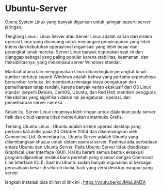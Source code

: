 # Ubuntu-Server
Opera System Linux yang banyak digunkan untuk jaringan seperti server jaringan.

Tengtang Linux :
Linux Server atau Server Linux adalah varian dari sistem operasi Linux yang dirancang untuk menangani penyimpanan yang lebih intens
dan kebutuhan operasional organisasi yang lebih besar dan perangkat lunak mereka. Server Linux banyak digunakan saat ini dan
dianggap sebagai yang paling populer karena stabilitas, keamanan, dan fleksibilitasnya, yang melampaui server Windows
standar.

Manfaat utama lain menggunakan Linux dibandingkan perangkat lunak sumber tertutup seperti Windows adalah bahwa yang
pertama sepenuhnya bersumber terbuka. Ini membantu menjaga biaya pengaturan dan pemeliharaan tetap rendah, karena
banyak varian eksklusif dari OS Linux standar (seperti Debian, CentOS, Ubuntu, dan Red Hat) memberi pengguna fleksibilitas
yang signifikan dalam hal pengaturan, operasi, dan pemeliharaan server mereka. .

Selain itu, Server Linux umumnya lebih ringan untuk dijalankan pada server fisik dan cloud karena tidak memerlukan antarmuka
Grafis.

Tentang Ubuntu Linux :
Ubuntu adalah sistem operasi desktop yang pertama kali dirilis pada 20 Oktober 2004 dan dikembangkan oleh Cannonical Ltd. Sementara itu, Ubuntu Server adalah Ubuntu yang dikembangkan khusus untuk sistem operasi server. Pastinya ada perbedaan antara Ubuntu dan Ubuntu Server. Pada Ubuntu Server tidak disediakan Graphical User Interface (GUI). Hal itu berarti semua bentuk eksekusi program dijalankan melalui baris perintah yang disebut dengan Command Line Interface (CLI). Saat ini Ubuntu sudah banyak digunakan di berbagai perusahaan besar di seluruh dunia, baik yang versi desktop maupun yang server.

langkah instalasi bisa dilihat di link ini : https://youtu.be/koJMjuL9MZA
